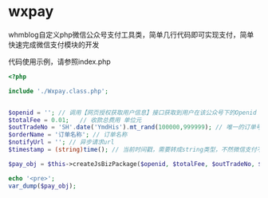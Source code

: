 # wxpay
whmblog自定义php微信公众号支付工具类，简单几行代码即可实现支付，简单快速完成微信支付模块的开发

代码使用示例，请参照index.php

```php
<?php

include './Wxpay.class.php';


$openid = ''; // 调用【网页授权获取用户信息】接口获取到用户在该公众号下的Openid
$totalFee = 0.01;   // 收款总费用 单位元
$outTradeNo = 'SH'.date('YmdHis').mt_rand(100000,999999); // 唯一的订单号
$orderName = '订单名称'; // 订单名称
$notifyUrl = ''; // 异步请求url
$timestamp = (string)time(); // 当前时间戳，需要转成string类型，不然微信支付不支持

$pay_obj = $this->createJsBizPackage($openid, $totalFee, $outTradeNo, $orderName, $notifyUrl, $timestamp);

echo '<pre>';
var_dump($pay_obj);
```
